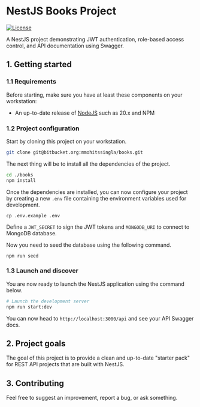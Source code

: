 
# NestJS Books Project

[![License](https://img.shields.io/github/license/saluki/nestjs-template.svg)](https://github.com/saluki/nestjs-template/blob/master/LICENSE)

A NestJS project demonstrating JWT authentication, role-based access control, and API documentation using Swagger.

## 1. Getting started

### 1.1 Requirements

Before starting, make sure you have at least these components on your workstation:

- An up-to-date release of [NodeJS](https://nodejs.org/) such as 20.x and NPM

### 1.2 Project configuration

Start by cloning this project on your workstation.

``` sh
git clone git@bitbucket.org:mmohitssingla/books.git
```

The next thing will be to install all the dependencies of the project.

```sh
cd ./books
npm install
```

Once the dependencies are installed, you can now configure your project by creating a new `.env` file containing the environment variables used for development.

```
cp .env.example .env
```

Define a `JWT_SECRET` to sign the JWT tokens and `MONGODB_URI` to connect to MongoDB database.

Now you need to seed the database using the following command.

```
npm run seed
```

### 1.3 Launch and discover

You are now ready to launch the NestJS application using the command below.

```sh
# Launch the development server
npm run start:dev
```

You can now head to `http://localhost:3000/api` and see your API Swagger docs.

## 2. Project goals

The goal of this project is to provide a clean and up-to-date "starter pack" for REST API projects that are built with NestJS.

## 3. Contributing

Feel free to suggest an improvement, report a bug, or ask something.
